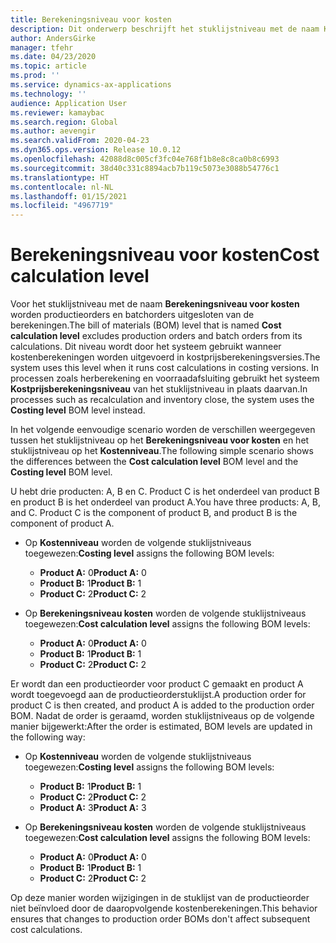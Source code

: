 ```yaml
---
title: Berekeningsniveau voor kosten
description: Dit onderwerp beschrijft het stuklijstniveau met de naam Kostenberekeningsniveau. Op dit stuklijstniveau worden productie- en batchorders uitgesloten van de berekeningen.
author: AndersGirke
manager: tfehr
ms.date: 04/23/2020
ms.topic: article
ms.prod: ''
ms.service: dynamics-ax-applications
ms.technology: ''
audience: Application User
ms.reviewer: kamaybac
ms.search.region: Global
ms.author: aevengir
ms.search.validFrom: 2020-04-23
ms.dyn365.ops.version: Release 10.0.12
ms.openlocfilehash: 42088d8c005cf3fc04e768f1b8e8c8ca0b8c6993
ms.sourcegitcommit: 38d40c331c8894acb7b119c5073e3088b54776c1
ms.translationtype: HT
ms.contentlocale: nl-NL
ms.lasthandoff: 01/15/2021
ms.locfileid: "4967719"
---
```

# <a name="cost-calculation-level"></a><span data-ttu-id="98eb4-104">Berekeningsniveau voor kosten</span><span class="sxs-lookup"><span data-stu-id="98eb4-104">Cost calculation level</span></span>

<span data-ttu-id="98eb4-105">Voor het stuklijstniveau met de naam **Berekeningsniveau voor kosten** worden productieorders en batchorders uitgesloten van de berekeningen.</span><span class="sxs-lookup"><span data-stu-id="98eb4-105">The bill of materials (BOM) level that is named **Cost calculation level** excludes production orders and batch orders from its calculations.</span></span> <span data-ttu-id="98eb4-106">Dit niveau wordt door het systeem gebruikt wanneer kostenberekeningen worden uitgevoerd in kostprijsberekeningsversies.</span><span class="sxs-lookup"><span data-stu-id="98eb4-106">The system uses this level when it runs cost calculations in costing versions.</span></span> <span data-ttu-id="98eb4-107">In processen zoals herberekening en voorraadafsluiting gebruikt het systeem **Kostprijsberekeningsniveau** van het stuklijstniveau in plaats daarvan.</span><span class="sxs-lookup"><span data-stu-id="98eb4-107">In processes such as recalculation and inventory close, the system uses the **Costing level** BOM level instead.</span></span>

<span data-ttu-id="98eb4-108">In het volgende eenvoudige scenario worden de verschillen weergegeven tussen het stuklijstniveau op het **Berekeningsniveau voor kosten** en het stuklijstniveau op het **Kostenniveau**.</span><span class="sxs-lookup"><span data-stu-id="98eb4-108">The following simple scenario shows the differences between the **Cost calculation level** BOM level and the **Costing level** BOM level.</span></span>

<span data-ttu-id="98eb4-109">U hebt drie producten: A, B en C. Product C is het onderdeel van product B en product B is het onderdeel van product A.</span><span class="sxs-lookup"><span data-stu-id="98eb4-109">You have three products: A, B, and C. Product C is the component of product B, and product B is the component of product A.</span></span>

- <span data-ttu-id="98eb4-110">Op **Kostenniveau** worden de volgende stuklijstniveaus toegewezen:</span><span class="sxs-lookup"><span data-stu-id="98eb4-110">**Costing level** assigns the following BOM levels:</span></span>

    - <span data-ttu-id="98eb4-111">**Product A:** 0</span><span class="sxs-lookup"><span data-stu-id="98eb4-111">**Product A:** 0</span></span>
    - <span data-ttu-id="98eb4-112">**Product B:** 1</span><span class="sxs-lookup"><span data-stu-id="98eb4-112">**Product B:** 1</span></span>
    - <span data-ttu-id="98eb4-113">**Product C:** 2</span><span class="sxs-lookup"><span data-stu-id="98eb4-113">**Product C:** 2</span></span>

- <span data-ttu-id="98eb4-114">Op **Berekeningsniveau kosten** worden de volgende stuklijstniveaus toegewezen:</span><span class="sxs-lookup"><span data-stu-id="98eb4-114">**Cost calculation level** assigns the following BOM levels:</span></span>

    - <span data-ttu-id="98eb4-115">**Product A:** 0</span><span class="sxs-lookup"><span data-stu-id="98eb4-115">**Product A:** 0</span></span>
    - <span data-ttu-id="98eb4-116">**Product B:** 1</span><span class="sxs-lookup"><span data-stu-id="98eb4-116">**Product B:** 1</span></span>
    - <span data-ttu-id="98eb4-117">**Product C:** 2</span><span class="sxs-lookup"><span data-stu-id="98eb4-117">**Product C:** 2</span></span>

<span data-ttu-id="98eb4-118">Er wordt dan een productieorder voor product C gemaakt en product A wordt toegevoegd aan de productieorderstuklijst.</span><span class="sxs-lookup"><span data-stu-id="98eb4-118">A production order for product C is then created, and product A is added to the production order BOM.</span></span> <span data-ttu-id="98eb4-119">Nadat de order is geraamd, worden stuklijstniveaus op de volgende manier bijgewerkt:</span><span class="sxs-lookup"><span data-stu-id="98eb4-119">After the order is estimated, BOM levels are updated in the following way:</span></span>

- <span data-ttu-id="98eb4-120">Op **Kostenniveau** worden de volgende stuklijstniveaus toegewezen:</span><span class="sxs-lookup"><span data-stu-id="98eb4-120">**Costing level** assigns the following BOM levels:</span></span>

    - <span data-ttu-id="98eb4-121">**Product B:** 1</span><span class="sxs-lookup"><span data-stu-id="98eb4-121">**Product B:** 1</span></span>
    - <span data-ttu-id="98eb4-122">**Product C:** 2</span><span class="sxs-lookup"><span data-stu-id="98eb4-122">**Product C:** 2</span></span>
    - <span data-ttu-id="98eb4-123">**Product A:** 3</span><span class="sxs-lookup"><span data-stu-id="98eb4-123">**Product A:** 3</span></span>

- <span data-ttu-id="98eb4-124">Op **Berekeningsniveau kosten** worden de volgende stuklijstniveaus toegewezen:</span><span class="sxs-lookup"><span data-stu-id="98eb4-124">**Cost calculation level** assigns the following BOM levels:</span></span>

    - <span data-ttu-id="98eb4-125">**Product A:** 0</span><span class="sxs-lookup"><span data-stu-id="98eb4-125">**Product A:** 0</span></span>
    - <span data-ttu-id="98eb4-126">**Product B:** 1</span><span class="sxs-lookup"><span data-stu-id="98eb4-126">**Product B:** 1</span></span>
    - <span data-ttu-id="98eb4-127">**Product C:** 2</span><span class="sxs-lookup"><span data-stu-id="98eb4-127">**Product C:** 2</span></span>

<span data-ttu-id="98eb4-128">Op deze manier worden wijzigingen in de stuklijst van de productieorder niet beïnvloed door de daaropvolgende kostenberekeningen.</span><span class="sxs-lookup"><span data-stu-id="98eb4-128">This behavior ensures that changes to production order BOMs don't affect subsequent cost calculations.</span></span>

